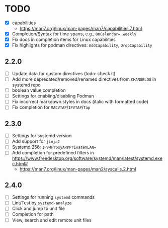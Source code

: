 # TODO

- [x] capabilities
    - https://man7.org/linux/man-pages/man7/capabilities.7.html
- [x] Completion/Syntax for time spans, e.g., `OnCalendar=`, `weekly`
- [x] Fix docs in completion items for Linux capabilities
- [x] Fix highlights for podman directives: `AddCapability`, `DropCapability`

## 2.2.0

- [ ] Update data for custom directives (todo: check it)
- [ ] Add more deprecated/removed/renamed directives from `CHANGELOG` in systemd repo
- [ ] boolean value completion
- [ ] Settings for enabling/disabling Podman
- [ ] Fix incorrect markdown styles in docs (italic with formatted code)
- [ ] Fix completion for `MACVTAP`/`IPVTAP`/`Tap`

## 2.3.0

- [ ] Settings for systemd version
- [ ] Add support for `jinja2`
- [ ] Systemd 256: `IPv4ProxyARPPrivateVLAN=`
- [ ] Add completion for predefined filters in <https://www.freedesktop.org/software/systemd/man/latest/systemd.exec.html#>
    - <https://man7.org/linux/man-pages/man2/syscalls.2.html>

## 2.4.0

- [ ] Settings for running `systemd` commands 
- [ ] Lint/Test by `systemd-analyze`
- [ ] Click and jump to unit file
- [ ] Completion for path
- [ ] View, search and edit remote unit files
